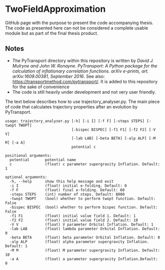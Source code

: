 # TwoFieldApproximation
GitHub page with the purpose to present the code accompanying thesis. The code as presented here can not be considered a complete usable module but as part of the final thesis product.

## Notes

- The PyTransport directory within this repository is written by *David J. Mulryne and John W. Ronayne. PyTransport: A Python package for the calculation of inflationary correlation functions. arXiv e-prints, art. arXiv:1609.00381, September 2016*. See also: https://transportmethod.com/pytransport/. It is added to this repository for the sake of convenience
- The code is still heavily under development and not very user friendly.


The text below describes how to use trajectory_analyser.py. The main piece of code that calculates trajectory properties after an evolution by PyTransport.

```
usage: trajectory_analyser.py [-h] [-i I] [-f F] [-steps STEPS] [-twopt TWOPT]
                              [-bispec BISPEC] [-f1 F1] [-f2 F2] [-V V]
                              [-lab LAB] [-beta BETA] [-alp ALP] [-M M] [-a A]
                              potential c

positional arguments:
  potential       potential name
  c               (float) c parameter supergravity Inflation. Default: 1

optional arguments:
  -h, --help      show this help message and exit
  -i I            (float) initial e-folding. Default: 0
  -f F            (float) final e-folding. Default: 60
  -steps STEPS    (int) number of steps. Default: 8000
  -twopt TWOPT    (bool) whether to perform twopt function. Default: False
  -bispec BISPEC  (bool) whether to perform bispec function. Default: False
  -f1 F1          (float) initial value field 1. Default: 1
  -f2 F2          (float) initial value field 2. Default: 10
  -V V            (float) V parameter Orbital Inflation. Default: 1
  -lab LAB        (float) lambda parameter Orbital Inflation. Default: 0
  -beta BETA      (float) beta parameter Orbital Inflation. Default: 0
  -alp ALP        (float) alpha parameter supergravity Inflation. Default: 1
  -M M            (float) M parameter supergravity Inflation. Default: 10
  -a A            (float) a parameter supergravity Inflation.Default: 0
```
